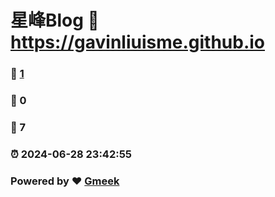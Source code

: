 # 星峰Blog :link: https://gavinliuisme.github.io 
### :page_facing_up: [1](https://gavinliuisme.github.io/tag.html) 
### :speech_balloon: 0 
### :hibiscus: 7 
### :alarm_clock: 2024-06-28 23:42:55 
### Powered by :heart: [Gmeek](https://github.com/Meekdai/Gmeek)
